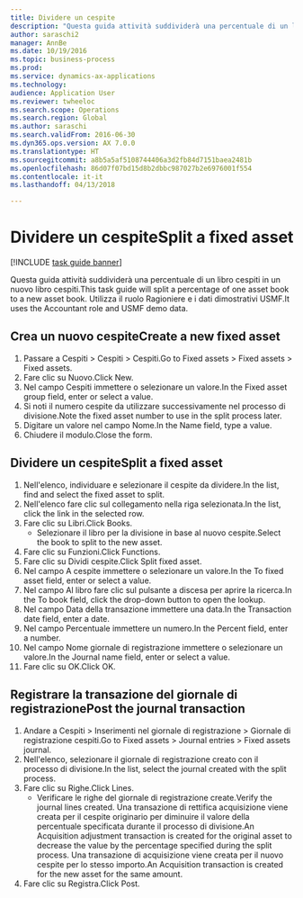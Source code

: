 ```yaml
--- 
title: Dividere un cespite
description: "Questa guida attività suddividerà una percentuale di un libro cespiti in un nuovo libro cespiti."
author: saraschi2
manager: AnnBe
ms.date: 10/19/2016
ms.topic: business-process
ms.prod: 
ms.service: dynamics-ax-applications
ms.technology: 
audience: Application User
ms.reviewer: twheeloc
ms.search.scope: Operations
ms.search.region: Global
ms.author: saraschi
ms.search.validFrom: 2016-06-30
ms.dyn365.ops.version: AX 7.0.0
ms.translationtype: HT
ms.sourcegitcommit: a8b5a5af5108744406a3d2fb84d7151baea2481b
ms.openlocfilehash: 86d07f07bd15d8b2dbbc987027b2e6976001f554
ms.contentlocale: it-it
ms.lasthandoff: 04/13/2018

---
```

# <a name="split-a-fixed-asset"></a><span data-ttu-id="914a3-103">Dividere un cespite</span><span class="sxs-lookup"><span data-stu-id="914a3-103">Split a fixed asset</span></span>

[!INCLUDE [task guide banner](../../includes/task-guide-banner.md)]

<span data-ttu-id="914a3-104">Questa guida attività suddividerà una percentuale di un libro cespiti in un nuovo libro cespiti.</span><span class="sxs-lookup"><span data-stu-id="914a3-104">This task guide will split a percentage of one asset book to a new asset book.</span></span>  <span data-ttu-id="914a3-105">Utilizza il ruolo Ragioniere e i dati dimostrativi USMF.</span><span class="sxs-lookup"><span data-stu-id="914a3-105">It uses the Accountant role and USMF demo data.</span></span>


## <a name="create-a-new-fixed-asset"></a><span data-ttu-id="914a3-106">Crea un nuovo cespite</span><span class="sxs-lookup"><span data-stu-id="914a3-106">Create a new fixed asset</span></span>
1. <span data-ttu-id="914a3-107">Passare a Cespiti > Cespiti > Cespiti.</span><span class="sxs-lookup"><span data-stu-id="914a3-107">Go to Fixed assets > Fixed assets > Fixed assets.</span></span>
2. <span data-ttu-id="914a3-108">Fare clic su Nuovo.</span><span class="sxs-lookup"><span data-stu-id="914a3-108">Click New.</span></span>
3. <span data-ttu-id="914a3-109">Nel campo Cespiti immettere o selezionare un valore.</span><span class="sxs-lookup"><span data-stu-id="914a3-109">In the Fixed asset group field, enter or select a value.</span></span>
4. <span data-ttu-id="914a3-110">Si noti il numero cespite da utilizzare successivamente nel processo di divisione.</span><span class="sxs-lookup"><span data-stu-id="914a3-110">Note the fixed asset number to use in the split process later.</span></span>
5. <span data-ttu-id="914a3-111">Digitare un valore nel campo Nome.</span><span class="sxs-lookup"><span data-stu-id="914a3-111">In the Name field, type a value.</span></span>
6. <span data-ttu-id="914a3-112">Chiudere il modulo.</span><span class="sxs-lookup"><span data-stu-id="914a3-112">Close the form.</span></span>

## <a name="split-a-fixed-asset"></a><span data-ttu-id="914a3-113">Dividere un cespite</span><span class="sxs-lookup"><span data-stu-id="914a3-113">Split a fixed asset</span></span>
1. <span data-ttu-id="914a3-114">Nell'elenco, individuare e selezionare il cespite da dividere.</span><span class="sxs-lookup"><span data-stu-id="914a3-114">In the list, find and select the fixed asset to split.</span></span>
2. <span data-ttu-id="914a3-115">Nell'elenco fare clic sul collegamento nella riga selezionata.</span><span class="sxs-lookup"><span data-stu-id="914a3-115">In the list, click the link in the selected row.</span></span>
3. <span data-ttu-id="914a3-116">Fare clic su Libri.</span><span class="sxs-lookup"><span data-stu-id="914a3-116">Click Books.</span></span>
    * <span data-ttu-id="914a3-117">Selezionare il libro per la divisione in base al nuovo cespite.</span><span class="sxs-lookup"><span data-stu-id="914a3-117">Select the book to split to the new asset.</span></span>  
4. <span data-ttu-id="914a3-118">Fare clic su Funzioni.</span><span class="sxs-lookup"><span data-stu-id="914a3-118">Click Functions.</span></span>
5. <span data-ttu-id="914a3-119">Fare clic su Dividi cespite.</span><span class="sxs-lookup"><span data-stu-id="914a3-119">Click Split fixed asset.</span></span>
6. <span data-ttu-id="914a3-120">Nel campo A cespite immettere o selezionare un valore.</span><span class="sxs-lookup"><span data-stu-id="914a3-120">In the To fixed asset field, enter or select a value.</span></span>
7. <span data-ttu-id="914a3-121">Nel campo Al libro fare clic sul pulsante a discesa per aprire la ricerca.</span><span class="sxs-lookup"><span data-stu-id="914a3-121">In the To book field, click the drop-down button to open the lookup.</span></span>
8. <span data-ttu-id="914a3-122">Nel campo Data della transazione immettere una data.</span><span class="sxs-lookup"><span data-stu-id="914a3-122">In the Transaction date field, enter a date.</span></span>
9. <span data-ttu-id="914a3-123">Nel campo Percentuale immettere un numero.</span><span class="sxs-lookup"><span data-stu-id="914a3-123">In the Percent field, enter a number.</span></span>
10. <span data-ttu-id="914a3-124">Nel campo Nome giornale di registrazione immettere o selezionare un valore.</span><span class="sxs-lookup"><span data-stu-id="914a3-124">In the Journal name field, enter or select a value.</span></span>
11. <span data-ttu-id="914a3-125">Fare clic su OK.</span><span class="sxs-lookup"><span data-stu-id="914a3-125">Click OK.</span></span>

## <a name="post-the-journal-transaction"></a><span data-ttu-id="914a3-126">Registrare la transazione del giornale di registrazione</span><span class="sxs-lookup"><span data-stu-id="914a3-126">Post the journal transaction</span></span>
1. <span data-ttu-id="914a3-127">Andare a Cespiti > Inserimenti nel giornale di registrazione > Giornale di registrazione cespiti.</span><span class="sxs-lookup"><span data-stu-id="914a3-127">Go to Fixed assets > Journal entries > Fixed assets journal.</span></span>
2. <span data-ttu-id="914a3-128">Nell'elenco, selezionare il giornale di registrazione creato con il processo di divisione.</span><span class="sxs-lookup"><span data-stu-id="914a3-128">In the list, select the journal created with the split process.</span></span>
3. <span data-ttu-id="914a3-129">Fare clic su Righe.</span><span class="sxs-lookup"><span data-stu-id="914a3-129">Click Lines.</span></span>
    * <span data-ttu-id="914a3-130">Verificare le righe del giornale di registrazione create.</span><span class="sxs-lookup"><span data-stu-id="914a3-130">Verify the journal lines created.</span></span>  <span data-ttu-id="914a3-131">Una transazione di rettifica acquisizione viene creata per il cespite originario per diminuire il valore della percentuale specificata durante il processo di divisione.</span><span class="sxs-lookup"><span data-stu-id="914a3-131">An Acquisition adjustment transaction is created for the original asset to decrease the value by the percentage specified during the split process.</span></span>  <span data-ttu-id="914a3-132">Una transazione di acquisizione viene creata per il nuovo cespite per lo stesso importo.</span><span class="sxs-lookup"><span data-stu-id="914a3-132">An Acquisition transaction is created for the new asset for the same amount.</span></span>  
4. <span data-ttu-id="914a3-133">Fare clic su Registra.</span><span class="sxs-lookup"><span data-stu-id="914a3-133">Click Post.</span></span>


